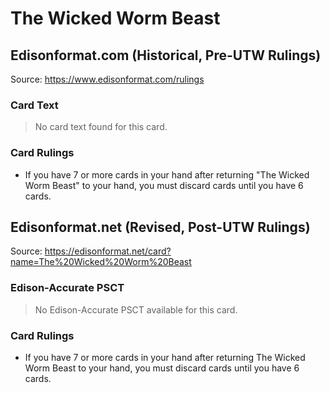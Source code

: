 # The Wicked Worm Beast

## Edisonformat.com (Historical, Pre-UTW Rulings)

Source: https://www.edisonformat.com/rulings

### Card Text

> No card text found for this card.

### Card Rulings

*   If you have 7 or more cards in your hand after returning "The Wicked Worm Beast" to your hand, you must discard cards until you have 6 cards.

## Edisonformat.net (Revised, Post-UTW Rulings)

Source: https://edisonformat.net/card?name=The%20Wicked%20Worm%20Beast

### Edison-Accurate PSCT

> No Edison-Accurate PSCT available for this card.

### Card Rulings

*   If you have 7 or more cards in your hand after returning The Wicked Worm Beast to your hand, you must discard cards until you have 6 cards.
            
